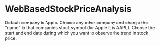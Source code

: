 # WebBasedStockPriceAnalysis
Default company is Apple. Choose any other company and change the "name" to that companies stock symbol (for Apple it is AAPL). Choose the start and end date during which you want to observe the trend in stock price.
